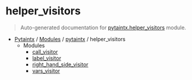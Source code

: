 # helper_visitors

> Auto-generated documentation for [pytaintx.helper_visitors](../../../pytaintx/helper_visitors/__init__.py) module.

- [Pytaintx](../../README.md#pytaintx-index) / [Modules](../../README.md#pytaintx-modules) / [pytaintx](../index.md#pytaintx) / helper_visitors
    - Modules
        - [call_visitor](call_visitor.md#call_visitor)
        - [label_visitor](label_visitor.md#label_visitor)
        - [right_hand_side_visitor](right_hand_side_visitor.md#right_hand_side_visitor)
        - [vars_visitor](vars_visitor.md#vars_visitor)
